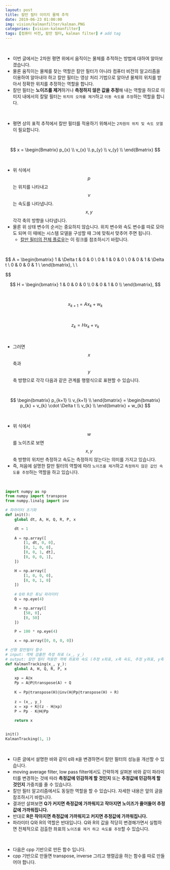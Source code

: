 ```yaml
---
layout: post
title: 칼만 필터 이미지 물체 추적
date: 2019-06-23 01:00:00
img: vision/kalmanfilter/kalman.PNG
categories: [vision-kalmanfilter] 
tags: [컴퓨터 비전, 칼만 필터, kalman filter] # add tag
---
```


<br>

- 이번 글에서는 2차원 평면 위에서 움직이는 물체를 추적하는 방법에 대하여 알아보겠습니다.
- 물론 움직이는 물체를 찾는 역할은 칼만 필터가 아니라 컴퓨터 비전의 알고리즘을 이용하여 알아내야 하고 칼만 필터는 영상 처리 기법으로 알아낸 물체의 위치를 받아서 정확한 위치를 추정하는 역할을 합니다.
- 칼만 필터는 **노이즈를 제거**하거나 **측정하지 않은 값을 추정**해 내는 역할을 하므로 이미지 내에서의 칼말 필터는 `위치의 오차를 제거`하고 `이동 속도를 추정`하는 역할을 합니다.  

<br>

- 평면 상의 표적 추적에서 칼만 필터를 적용하기 위해서는 `2차원의 위치 및 속도 모델`이 필요합니다.

<br>

$$ x = 
    \begin{Bmatrix}
    p_{x} \\
    v_{x} \\
    p_{y} \\
    v_{y} \\
    \end{Bmatrix}
$$

<br>

- 위 식에서 $$ p $$는 위치를 나타내고 $$ v $$는 속도를 나타냅니다. $$ x, y $$ 각각 축의 방향을 나타냅니다.
- 물론 위 상태 변수의 순서는 중요하지 않습니다. 위치 변수와 속도 변수를 따로 모아도 되며 이 때에는 시스템 모델을 구성할 때 그에 맞춰서 맞추어 주면 됩니다.
    - [칼만 필터의 전체 플로우](https://gaussian37.github.io/vision-kalmanfilter-basic-kalman-filter/)는 이 링크를 참조하시기 바랍니다. 

<br>

$$ A = 
    \begin{bmatrix}
    1 & \Delta t & 0 & 0 \\
    0 & 1 & 0 & 0 \\
    0 & 0 & 1 & \Delta t \\
    0 & 0 & 0 & 1 \\
    \end{bmatrix}, \ \     
    
$$

$$
    H = 
    \begin{bmatrix}
    1 & 0 & 0 & 0 \\
    0 & 0 & 1 & 0 \\
    \end{bmatrix},
$$

<br>

$$ x_{k+1} = Ax_{k} + w_{k} $$

<br>

$$ z_{k} = Hx_{k}  + v_{k} $$

<br>

- 그러면 $$ x $$축과 $$ y $$축 방향으로 각각 다음과 같은 관계를 행렬식으로 표현할 수 있습니다.

<br>

$$ 
    \begin{bmatrix}
    p_{k+1} \\
    v_{k+1} \\
    \end{bmatrix}
    = 
    \begin{bmatrix}
    p_{k} + v_{k} \cdot \Delta t  \\
    v_{k} \\
    \end{bmatrix} + w_{k}
$$

<br>

- 위 식에서 $$ w $$를 노이즈로 보면 $$ x, y $$축 방향의 위치만 측정하고 속도는 측정하지 않는다는 의미를 가지고 있습니다.
- 즉, 처음에 설명한 칼만 필터의 역할에 따라 `노이즈를 제거`하고 `측정하지 않은 값인 속도를 추정`하는 역할을 하고 있습니다.

<br>

```python
import numpy as np
from numpy import transpose
from numpy.linalg import inv

# 파라미터 초기화
def init():
    global dt, A, H, Q, R, P, x

    dt = 1
    
    A = np.array([
        [1, dt, 0, 0],
        [0, 1, 0, 0],
        [0, 0, 1, dt],
        [0, 0, 0, 1],
    ])

    H = np.array([
        [1, 0, 0, 0],
        [0, 0, 1, 0]
    ])
    
    # Q와 R은 튜닝 파라미터
    Q = np.eye(4) 

    R = np.array([
        [50, 0],
        [0, 50]
    ])

    P = 100 * np.eye(4)

    x = np.array([0, 0, 0, 0])

# 선형 칼만필터 함수
# input: 객체 검출한 측정 좌표 (x_, y_)
# output: 칼만 필터 적용한 객체 좌표와 속도 (추정 x좌표, x축 속도, 추정 y좌표, y축 속도)
def KalmanTracking(x_, y_):
    global A, H, Q, R, P, x
    
    xp = A@x
    Pp = A@P@transpose(A) + Q
    
    K = Pp@transpose(H)@inv(H@Pp@transpose(H) + R)
    
    z = (x_, y_)
    x = xp + K@(z - H@xp)
    P = Pp - K@H@Pp 
    
    return x


init()
KalmanTracking(1, 1)
```

<br>

- 다른 글에서 설명한 바와 같이 `Q`와 `R`을 변경하면서 칼만 필터의 성능을 개선할 수 있습니다. 
- moving average filter, low pass filter에서도 간략하게 살펴본 바와 같이 파라미터를 변경하는 것에 따라 **측정값에 민감하게 할 것인지** 또는 **추정값에 민감하게 할 것인지** 가중치를 줄 수 있습니다.
- 칼만 필터 알고리즘에서도 동일한 역할을 할 수 있습니다. 자세한 내용은 앞의 글을 참조하시기 바랍니다.
- 결과만 살펴보면 **Q가 커지면 측정값에 가까워지고 작아지면 노이즈가 줄어들어 추정값에 가까워집니다.**
- 반대로 **R은 작아지면 측정값에 가까워지고 커지면 추정값에 가까워집니다.**
- 파라미터 Q와 R의 역할은 반대입니다. Q와 R의 값을 적당히 변경해가면서 실험하면 전체적으로 검출한 좌표의 `노이즈를 제거 하고 속도를 추정`할 수 있습니다.

<br>

- 다음은 cpp 기반으로 만든 함수 입니다.
- cpp 기반으로 만들면 transpose, inverse 그리고 행렬곱을 하는 함수를 따로 만들어야 합니다.